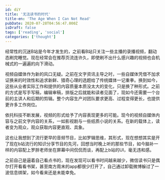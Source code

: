 ```yaml
---
id: diY
title: '无法读书的时代'
title-en: 'The Age When I Can Not Read'
pubDate: 2020-07-28T04:56:47.000Z
isDraft: false
tags: ['reading', 'social']
categories: ['thought']
---
```


经常性的沉迷B站是今年才发生的，之前看B站只关注一些主播的录播视频，翻动态刷完睡觉。现在经常会在推荐页流连许久，即使刷不出什么感兴趣的视频也会机械式的一遍遍的向下滑动。

视频自媒体作为新的风口无疑。之前在文字资讯主导之时，一些自媒体凭借不加求证换来的时效性和追求新鲜、猎奇心理的选题给了传统媒体一记重拳。换到如今，这些从业者实际工作和提供的内容质量本质没太大的变化，只是换了种形式。之前的方式是写手写稿，编辑审稿，排版之后就能和读者见面了，现如今还需要一个台前的主讲人和后期的剪辑。整个内容生产对团队要求更高、过程变得更长，也提供更许多工作岗位。

依托科技不断发展，视频的形式给予了内容表现更多的可能。现今的视频自媒体内容与之前文字内容的关系，一如影视剧与一些纸质小说的关系。在新的载体上，读者变为观众，观众获取内容更直观、具象。

这也让我想到了流行更早的音频节目，比如罗辑思维，其形式，现在想想其实是开了现在b站流行的知识分享节目的先河，回想当时晚上听的那些节目，如今脑补一样的内容配上罗胖老师坐在屏幕中间侃侃而谈，再配上b站的UI，毫无违和感。

之前自己是逼着自己看点书的，现在发现可以看书时间越来越少，微信读书只是偶尔打开看看书架，甚至南方周末的app都很少打开了，自己通过卸载微博躲过了一波信息绑架，如今看来还是未能幸免。
